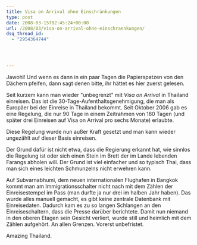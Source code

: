 ```yaml
---
title: Visa on Arrival ohne Einschränkungen
type: post
date: 2008-03-15T02:45:24+00:00
url: /2008/03/visa-on-arrival-ohne-einschraenkungen/
dsq_thread_id:
  - "2954364744"




---
```

Jawohl! Und wenn es dann in ein paar Tagen die Papierspatzen von den Dächern pfeifen, dann sagt denen bitte, ihr hättet es hier zuerst gelesen.

Seit kurzem kann man wieder "unbegrenzt" mit _Visa on Arrival_ in Thailand einreisen. Das ist die 30-Tage-Aufenthaltsgenehmigung, die man als Europäer bei der Einreise in Thailand bekommt. Seit Oktober 2006 gab es eine Regelung, die nur 90 Tage in einem Zeitrahmen von 180 Tagen (und später drei Einreisen auf Visa on Arrival pro sechs Monate) erlaubte.

Diese Regelung wurde nun außer Kraft gesetzt und man kann wieder ungezählt auf dieser Basis einreisen.

Der Grund dafür ist nicht etwa, dass die Regierung erkannt hat, wie sinnlos die Regelung ist oder sich einen Stein im Brett der im Lande lebenden Farangs abholen will. Der Grund ist viel einfacher und so typisch Thai, dass man sich eines leichten Schmunzelns nicht erwehren kann.

Auf Subvarnabhumi, dem neuen internationalen Flughafen in Bangkok kommt man am Immigrationsschalter nicht nach mit dem Zählen der Einreisestempel im Pass (man durfte ja nur drei im halben Jahr haben). Das wurde alles manuell gemacht, es gibt keine zentrale Datenbank mit Einreisedaten. Dadurch kam es zu so langen Schlangen an den Einreiseschaltern, dass die Presse darüber berichtete. Damit nun niemand in den oberen Etagen sein Gesicht verliert, wurde still und heimlich mit dem Zählen aufgehört. An allen Grenzen. Vorerst unbefristet.

Amazing Thailand.
